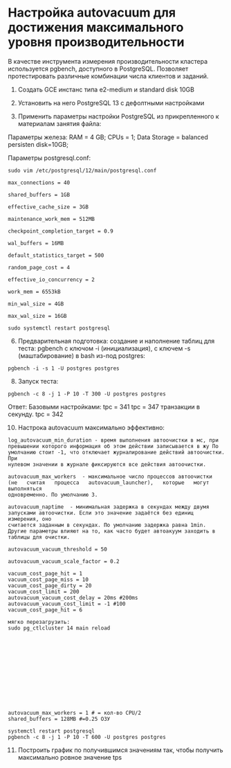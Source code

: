 # Настройка autovacuum для достижения максимального уровня производительности

В качестве инструмента измерения производительности кластера используется pgbench, доступного в PostgreSQL. Позволяет протестировать различные комбинации числа клиентов и заданий.

1. Создать GCE инстанс типа e2-medium и standard disk 10GB

2. Установить на него PostgreSQL 13 с дефолтными настройками

3. Применить параметры настройки PostgreSQL из прикрепленного к материалам занятия файла:

Параметры железа:
RAM = 4 GB;
CPUs = 1;
Data Storage = balanced persisten disk=10GB;

Параметры postgresql.conf:
``` 
sudo vim /etc/postgresql/12/main/postgresql.conf
```
```
max_connections = 40

shared_buffers = 1GB

effective_cache_size = 3GB

maintenance_work_mem = 512MB

checkpoint_completion_target = 0.9

wal_buffers = 16MB

default_statistics_target = 500

random_page_cost = 4

effective_io_concurrency = 2

work_mem = 6553kB

min_wal_size = 4GB

max_wal_size = 16GB
```
```
sudo systemctl restart postgresql
```

6. Предварительная подготовка: создание и наполнение таблиц для теста: pgbench с ключом -i (инициализация), с ключем -s (маштабирование) в bash из-под postgres:
```
pgbench -i -s 1 -U postgres postgres
```

8. Запуск теста: 
```
pgbench -c 8 -j 1 -P 10 -T 300 -U postgres postgres
```
Ответ:
Базовыми настройками:
tpc = 341
tpc = 347 транзакции в секунду.
tpc = 342


10. Настрока autovacuum максимально эффективно:
```
log_autovacuum_min_duration - время выполнения автоочистки в мс, при
превышении которого информация об этом действии записывается в жу По
умолчанию стоит -1, что отключает журналирование действий автоочистки. При
нулевом значении в журнале фиксируются все действия автоочистки. 

autovacuum_max_workers  - максимальное число процессов автоочистки
(не   считая   процесса   autovacuum_launcher),   которые   могут   выполняться
одновременно. По умолчанию 3. 

autovacuum_naptime  - минимальная задержка в секундах между двумя
запусками автоочистки. Если это значение задаётся без единиц измерения, оно
считается заданным в секундах. По умолчанию задержка равна 1min. 
Другие параметры влияют на то, как часто будет автоакуум заходить в
таблицы для очистки. 

autovacuum_vacuum_threshold = 50

autovacuum_vacuum_scale_factor = 0.2

vacuum_cost_page_hit = 1
vacuum_cost_page_miss = 10
vacuum_cost_page_dirty = 20
vacuum_cost_limit = 200
autovacuum_vacuum_cost_delay = 20ms #200ms
autovacuum_vacuum_cost_limit = -1 #100
vacuum_cost_page_hit = 6

мягко перезагрузить: 
sudo pg_ctlcluster 14 main reload













autovacuum_max_workers = 1 # = кол-во CPU/2
shared_buffers = 128MB #=0.25 ОЗУ

```
```
systemctl restart postgresql
pgbench -c 8 -j 1 -P 10 -T 600 -U postgres postgres
```
11. Построить график по получившимся значениям так, чтобы получить максимально ровное значение tps

